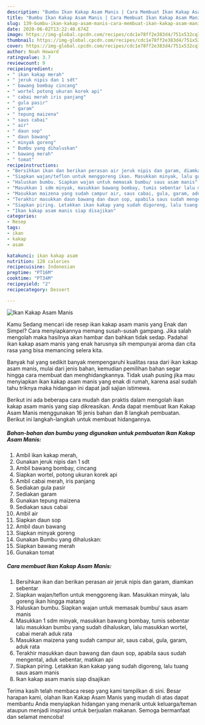 ```yaml
---
description: "Bumbu Ikan Kakap Asam Manis | Cara Membuat Ikan Kakap Asam Manis Yang Bisa Manjain Lidah"
title: "Bumbu Ikan Kakap Asam Manis | Cara Membuat Ikan Kakap Asam Manis Yang Bisa Manjain Lidah"
slug: 139-bumbu-ikan-kakap-asam-manis-cara-membuat-ikan-kakap-asam-manis-yang-bisa-manjain-lidah
date: 2020-06-02T13:22:48.674Z
image: https://img-global.cpcdn.com/recipes/cdc1e78ff2e383d4/751x532cq70/ikan-kakap-asam-manis-foto-resep-utama.jpg
thumbnail: https://img-global.cpcdn.com/recipes/cdc1e78ff2e383d4/751x532cq70/ikan-kakap-asam-manis-foto-resep-utama.jpg
cover: https://img-global.cpcdn.com/recipes/cdc1e78ff2e383d4/751x532cq70/ikan-kakap-asam-manis-foto-resep-utama.jpg
author: Noah Howard
ratingvalue: 3.7
reviewcount: 9
recipeingredient:
- " ikan kakap merah"
- " jeruk nipis dan 1 sdt"
- " bawang bombay cincang"
- " wortel potong ukuran korek api"
- " cabai merah iris panjang"
- " gula pasir"
- " garam"
- " tepung maizena"
- " saus cabai"
- " air"
- " daun sop"
- " daun bawang"
- " minyak goreng"
- " Bumbu yang dihaluskan"
- " bawang merah"
- " tomat"
recipeinstructions:
- "Bersihkan ikan dan berikan perasan air jeruk nipis dan garam, diamkan sebentar"
- "Siapkan wajan/teflon untuk menggoreng ikan. Masukkan minyak, lalu goreng ikan hingga matang"
- "Haluskan bumbu. Siapkan wajan untuk memasak bumbu/ saus asam manis"
- "Masukkan 1 sdm minyak, masukkan bawang bombay, tumis sebentar lalu masukkan bumbu yang sudah dihaluskan, lalu masukkan wortel, cabai merah aduk rata"
- "Masukkan maizena yang sudah campur air, saus cabai, gula, garam, aduk rata"
- "Terakhir masukkan daun bawang dan daun sop, apabila saus sudah mengental, aduk sebentar, matikan api"
- "Siapkan piring. Letakkan ikan kakap yang sudah digoreng, lalu tuang saus asam manis"
- "Ikan kakap asam manis siap disajikan"
categories:
- Resep
tags:
- ikan
- kakap
- asam

katakunci: ikan kakap asam 
nutrition: 128 calories
recipecuisine: Indonesian
preptime: "PT16M"
cooktime: "PT34M"
recipeyield: "2"
recipecategory: Dessert

---
```



![Ikan Kakap Asam Manis](https://img-global.cpcdn.com/recipes/cdc1e78ff2e383d4/751x532cq70/ikan-kakap-asam-manis-foto-resep-utama.jpg)

Kamu Sedang mencari ide resep ikan kakap asam manis yang Enak dan Simpel? Cara menyiapkannya memang susah-susah gampang. Jika salah mengolah maka hasilnya akan hambar dan bahkan tidak sedap. Padahal ikan kakap asam manis yang enak harusnya sih mempunyai aroma dan cita rasa yang bisa memancing selera kita.



Banyak hal yang sedikit banyak mempengaruhi kualitas rasa dari ikan kakap asam manis, mulai dari jenis bahan, kemudian pemilihan bahan segar hingga cara membuat dan menghidangkannya. Tidak usah pusing jika mau menyiapkan ikan kakap asam manis yang enak di rumah, karena asal sudah tahu triknya maka hidangan ini dapat jadi sajian istimewa.


Berikut ini ada beberapa cara mudah dan praktis dalam mengolah ikan kakap asam manis yang siap dikreasikan. Anda dapat membuat Ikan Kakap Asam Manis menggunakan 16 jenis bahan dan 8 langkah pembuatan. Berikut ini langkah-langkah untuk membuat hidangannya.

<!--inarticleads1-->

##### Bahan-bahan dan bumbu yang digunakan untuk pembuatan Ikan Kakap Asam Manis:

1. Ambil  ikan kakap merah,
1. Gunakan  jeruk nipis dan 1 sdt
1. Ambil  bawang bombay, cincang
1. Siapkan  wortel, potong ukuran korek api
1. Ambil  cabai merah, iris panjang
1. Sediakan  gula pasir
1. Sediakan  garam
1. Gunakan  tepung maizena
1. Sediakan  saus cabai
1. Ambil  air
1. Siapkan  daun sop
1. Ambil  daun bawang
1. Siapkan  minyak goreng
1. Gunakan  Bumbu yang dihaluskan:
1. Siapkan  bawang merah
1. Gunakan  tomat




<!--inarticleads2-->

##### Cara membuat Ikan Kakap Asam Manis:

1. Bersihkan ikan dan berikan perasan air jeruk nipis dan garam, diamkan sebentar
1. Siapkan wajan/teflon untuk menggoreng ikan. Masukkan minyak, lalu goreng ikan hingga matang
1. Haluskan bumbu. Siapkan wajan untuk memasak bumbu/ saus asam manis
1. Masukkan 1 sdm minyak, masukkan bawang bombay, tumis sebentar lalu masukkan bumbu yang sudah dihaluskan, lalu masukkan wortel, cabai merah aduk rata
1. Masukkan maizena yang sudah campur air, saus cabai, gula, garam, aduk rata
1. Terakhir masukkan daun bawang dan daun sop, apabila saus sudah mengental, aduk sebentar, matikan api
1. Siapkan piring. Letakkan ikan kakap yang sudah digoreng, lalu tuang saus asam manis
1. Ikan kakap asam manis siap disajikan




Terima kasih telah membaca resep yang kami tampilkan di sini. Besar harapan kami, olahan Ikan Kakap Asam Manis yang mudah di atas dapat membantu Anda menyiapkan hidangan yang menarik untuk keluarga/teman ataupun menjadi inspirasi untuk berjualan makanan. Semoga bermanfaat dan selamat mencoba!
